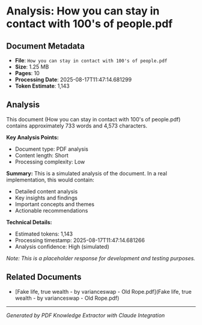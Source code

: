 # Analysis: How you can stay in contact with 100's of people.pdf

## Document Metadata
- **File**: `How you can stay in contact with 100's of people.pdf`
- **Size**: 1.25 MB
- **Pages**: 10
- **Processing Date**: 2025-08-17T11:47:14.681299
- **Token Estimate**: 1,143

## Analysis

This document (How you can stay in contact with 100's of people.pdf) contains approximately 733 words and 4,573 characters.

**Key Analysis Points:**
- Document type: PDF analysis
- Content length: Short
- Processing complexity: Low

**Summary:**
This is a simulated analysis of the document. In a real implementation, this would contain:
- Detailed content analysis
- Key insights and findings
- Important concepts and themes
- Actionable recommendations

**Technical Details:**
- Estimated tokens: 1,143
- Processing timestamp: 2025-08-17T11:47:14.681266
- Analysis confidence: High (simulated)

*Note: This is a placeholder response for development and testing purposes.*

## Related Documents

- [Fake life, true wealth - by varianceswap - Old Rope.pdf](Fake life, true wealth - by varianceswap - Old Rope.pdf)

---
*Generated by PDF Knowledge Extractor with Claude Integration*